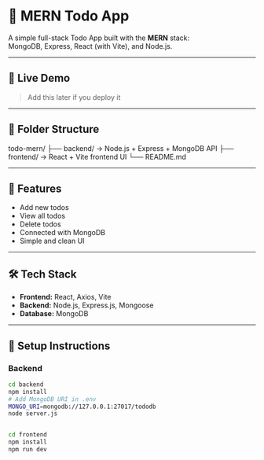 # 📝 MERN Todo App

A simple full-stack Todo App built with the **MERN** stack:  
MongoDB, Express, React (with Vite), and Node.js.

---

## 🔗 Live Demo

> Add this later if you deploy it

---

## 📂 Folder Structure

todo-mern/
├── backend/ → Node.js + Express + MongoDB API
├── frontend/ → React + Vite frontend UI
└── README.md


---

## 🚀 Features

- Add new todos
- View all todos
- Delete todos
- Connected with MongoDB
- Simple and clean UI

---

## 🛠️ Tech Stack

- **Frontend:** React, Axios, Vite
- **Backend:** Node.js, Express.js, Mongoose
- **Database:** MongoDB

---

## 🔧 Setup Instructions

### Backend

```bash
cd backend
npm install
# Add MongoDB URI in .env
MONGO_URI=mongodb://127.0.0.1:27017/tododb
node server.js


cd frontend
npm install
npm run dev
